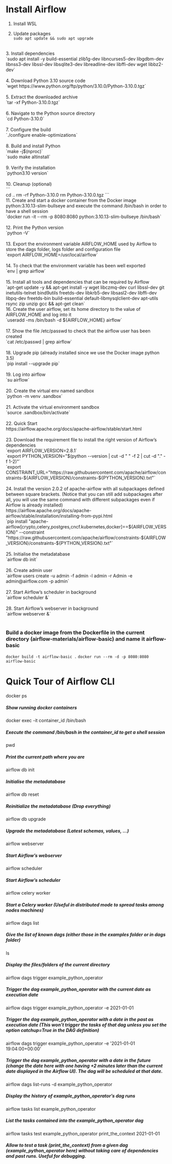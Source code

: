 # Install Airflow

1. Install WSL

2. Update packages <br>
`sudo apt update && sudo apt upgrade` <br>
 <br>
3. Install dependencies <br>
`sudo apt install -y build-essential zlib1g-dev libncurses5-dev libgdbm-dev libnss3-dev libssl-dev libsqlite3-dev libreadline-dev libffi-dev wget libbz2-dev` <br>
 <br>
4. Download Python 3.10 source code <br>
`wget https://www.python.org/ftp/python/3.10.0/Python-3.10.0.tgz` <br>
 <br>
5. Extract the downloaded archive <br>
`tar -xf Python-3.10.0.tgz` <br>
 <br>
6. Navigate to the Python source directory <br>
`cd Python-3.10.0` <br>
 <br>
7. Configure the build <br>
`./configure enable-optimizations` <br>
 <br>
8. Build and install Python <br>
`make -j$(nproc)` <br>
`sudo make altinstall` <br>
 <br>
9. Verify the installation <br>
`python3.10 version` <br>
 <br>
10. Cleanup (optional) <br>
``` <br>
cd ..
rm -rf Python-3.10.0
rm Python-3.10.0.tgz
``` 
 <br>
11. Create and start a docker container from the Docker image python:3.10.13-slim-bullseye and execute the command /bin/bash in order to have a shell session <br>
`docker run -it --rm -p 8080:8080 python:3.10.13-slim-bullseye /bin/bash` <br>
 <br>
12. Print the Python version <br>
`python -V` <br>
 <br>
13. Export the environment variable AIRFLOW_HOME used by Airflow to store the dags folder, logs folder and configuration file <br>
`export AIRFLOW_HOME=/usr/local/airflow` <br>
 <br>
14. To check that the environment variable has been well exported <br>
`env | grep airflow` <br>
 <br>
15. Install all tools and dependencies that can be required by Airflow <br>
`apt-get update -y && apt-get install -y wget libczmq-dev curl libssl-dev git inetutils-telnet bind9utils freetds-dev libkrb5-dev libsasl2-dev libffi-dev libpq-dev freetds-bin build-essential default-libmysqlclient-dev apt-utils rsync zip unzip gcc && apt-get clean`
 <br>
16. Create the user airflow, set its home directory to the value of AIRFLOW_HOME and log into it <br>
`useradd -ms /bin/bash -d ${AIRFLOW_HOME} airflow` <br>
 <br>
17. Show the file /etc/passwd to check that the airflow user has been created <br>
`cat /etc/passwd | grep airflow` <br>
 <br>
18. Upgrade pip (already installed since we use the Docker image python 3.5) <br>
`pip install --upgrade pip` <br>
 <br>
19. Log into airflow <br>
`su airflow` <br>
 <br>
20. Create the virtual env named sandbox  <br>
`python -m venv .sandbox` <br>
 <br>
21. Activate the virtual environment sandbox <br>
`source .sandbox/bin/activate` <br>
 <br>
22. Quick Start <br>
https://airflow.apache.org/docs/apache-airflow/stable/start.html <br>
 <br>
23. Download the requirement file to install the right version of Airflow’s dependencies <br>
`export AIRFLOW_VERSION=2.8.1` <br>
`export PYTHON_VERSION="$(python --version | cut -d " " -f 2 | cut -d "." -f 1-2)"` <br>
`export CONSTRAINT_URL="https://raw.githubusercontent.com/apache/airflow/constraints-${AIRFLOW_VERSION}/constraints-${PYTHON_VERSION}.txt"` <br>
 <br>
24. Install the version 2.0.2 of apache-airflow with all subpackages defined between square brackets. (Notice that you can still add subpackages after all, you will use the same command with different subpackages even if Airflow is already installed) <br>
https://airflow.apache.org/docs/apache-airflow/stable/installation/installing-from-pypi.html <br>
`pip install "apache-airflow[crypto,celery,postgres,cncf.kubernetes,docker]==${AIRFLOW_VERSION}" --constraint "https://raw.githubusercontent.com/apache/airflow/constraints-${AIRFLOW_VERSION}/constraints-${PYTHON_VERSION}.txt"` <br>
 <br>
25. Initialise the metadatabase <br>
`airflow db init` <br>
 <br>
26. Create admin user <br>
`airflow users create -u admin -f admin -l admin -r Admin -e admin@airflow.com -p admin` <br>
 <br>
27. Start Airflow’s scheduler in background <br>
`airflow scheduler &` <br>
 <br>
28. Start Airflow’s webserver in background <br>
`airflow webserver &` <br>
 <br>

### Build a docker image from the Dockerfile in the current directory (airflow-materials/airflow-basic)  and name it airflow-basic <br>
`docker build -t airflow-basic .`
`docker run --rm -d -p 8080:8080 airflow-basic`


# Quick Tour of Airflow CLI

docker ps
#####  Show running docker containers


docker exec -it container_id /bin/bash
#####  Execute the command /bin/bash in the container_id to get a shell session


pwd
#####  Print the current path where you are


airflow db init
#####  Initialise the metadatabase


airflow db reset
#####  Reinitialize the metadatabase (Drop everything)


airflow db upgrade
#####  Upgrade the metadatabase (Latest schemas, values, ...)


airflow webserver
#####  Start Airflow’s webserver


airflow scheduler
#####  Start Airflow’s scheduler


airflow celery worker
#####  Start a Celery worker (Useful in distributed mode to spread tasks among nodes machines)


airflow dags list
#####  Give the list of known dags (either those in the examples folder or in dags folder)


ls
#####  Display the files/folders of the current directory 


airflow dags trigger example_python_operator
#####  Trigger the dag example_python_operator with the current date as execution date


airflow dags trigger example_python_operator -e 2021-01-01
#####  Trigger the dag example_python_operator with a date in the past as execution date (This won’t trigger the tasks of that dag unless you set the option catchup=True in the DAG definition)


airflow dags trigger example_python_operator -e '2021-01-01 19:04:00+00:00'
#####  Trigger the dag example_python_operator with a date in the future (change the date here with one having +2 minutes later than the current date displayed in the Airflow UI). The dag will be scheduled at that date.


airflow dags list-runs -d example_python_operator
#####  Display the history of example_python_operator’s dag runs


airflow tasks list example_python_operator
#####  List the tasks contained into the example_python_operator dag


airflow tasks test example_python_operator print_the_context 2021-01-01
#####  Allow to test a task (print_the_context) from a given dag (example_python_operator here) without taking care of dependencies and past runs. Useful for debugging.
